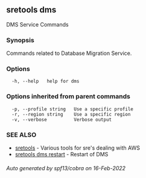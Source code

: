 ## sretools dms

DMS Service Commands

### Synopsis

Commands related to Database Migration Service.

### Options

```
  -h, --help   help for dms
```

### Options inherited from parent commands

```
  -p, --profile string   Use a specific profile
  -r, --region string    Use a specific region
  -v, --verbose          Verbose output
```

### SEE ALSO

* [sretools](sretools.md)	 - Various tools for sre's dealing with AWS
* [sretools dms restart](sretools_dms_restart.md)	 - Restart of DMS

###### Auto generated by spf13/cobra on 16-Feb-2022
